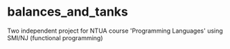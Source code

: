# balances_and_tanks
Two independent project for NTUA course 'Programming Languages' using SMl/NJ (functional programming)
